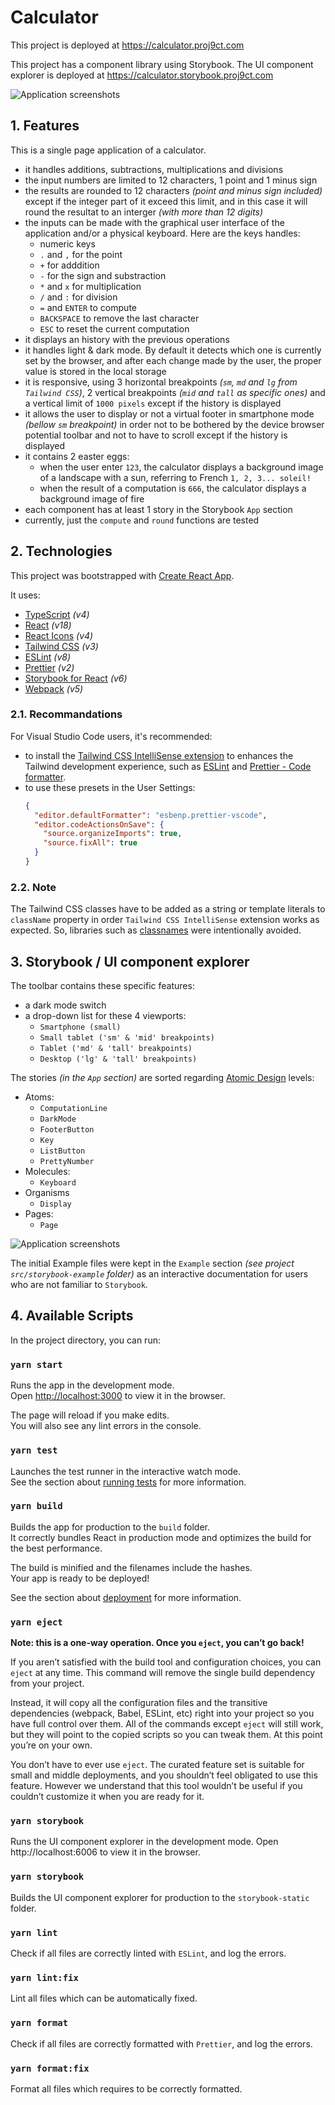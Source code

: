 # Calculator

This project is deployed at https://calculator.proj9ct.com

This project has a component library using Storybook. The UI component explorer is deployed at https://calculator.storybook.proj9ct.com

![Application screenshots](./docs/assets/app-screenshots.jpg)

## 1. Features

This is a single page application of a calculator.

- it handles additions, subtractions, multiplications and divisions
- the input numbers are limited to 12 characters, 1 point and 1 minus sign
- the results are rounded to 12 characters _(point and minus sign included)_ except if the integer part of it exceed this limit, and in this case it will round the resultat to an interger _(with more than 12 digits)_
- the inputs can be made with the graphical user interface of the application and/or a physical keyboard. Here are the keys handles:
  - numeric keys
  - `.` and `,` for the point
  - `+` for adddition
  - `-` for the sign and substraction
  - `*` and `x` for multiplication
  - `/` and `:` for division
  - `=` and `ENTER` to compute
  - `BACKSPACE` to remove the last character
  - `ESC` to reset the current computation
- it displays an history with the previous operations
- it handles light & dark mode. By default it detects which one is currently set by the browser, and after each change made by the user, the proper value is stored in the local storage
- it is responsive, using 3 horizontal breakpoints _(`sm`, `md` and `lg` from `Tailwind CSS`)_, 2 vertical breakpoints _(`mid` and `tall` as specific ones)_ and a vertical limit of `1000 pixels` except if the history is displayed
- it allows the user to display or not a virtual footer in smartphone mode _(bellow `sm` breakpoint)_ in order not to be bothered by the device browser potential toolbar and not to have to scroll except if the history is displayed
- it contains 2 easter eggs:
  - when the user enter `123`, the calculator displays a background image of a landscape with a sun, referring to French `1, 2, 3... soleil!`
  - when the result of a computation is `666`, the calculator displays a background image of fire
- each component has at least 1 story in the Storybook `App` section
- currently, just the `compute` and `round` functions are tested

## 2. Technologies

This project was bootstrapped with [Create React App](https://github.com/facebook/create-react-app).

It uses:

- [TypeScript](https://www.npmjs.com/package/typescript) _(v4)_
- [React](https://www.npmjs.com/package/react) _(v18)_
- [React Icons](https://www.npmjs.com/package/react-icons) _(v4)_
- [Tailwind CSS](https://www.npmjs.com/package/tailwindcss) _(v3)_
- [ESLint](https://www.npmjs.com/package/eslint) _(v8)_
- [Prettier](https://www.npmjs.com/package/prettier) _(v2)_
- [Storybook for React](https://www.npmjs.com/package/@storybook/react) _(v6)_
- [Webpack](https://www.npmjs.com/package/webpack) _(v5)_

### 2.1. Recommandations

For Visual Studio Code users, it's recommended:

- to install the [Tailwind CSS IntelliSense extension](https://marketplace.visualstudio.com/items?itemName=bradlc.vscode-tailwindcss) to enhances the Tailwind development experience, such as [ESLint](https://marketplace.visualstudio.com/items?itemName=dbaeumer.vscode-eslint) and [Prettier - Code formatter](https://marketplace.visualstudio.com/items?itemName=esbenp.prettier-vscode).
- to use these presets in the User Settings:
  ```json
  {
    "editor.defaultFormatter": "esbenp.prettier-vscode",
    "editor.codeActionsOnSave": {
      "source.organizeImports": true,
      "source.fixAll": true
    }
  }
  ```

### 2.2. Note

The Tailwind CSS classes have to be added as a string or template literals to `className` property in order `Tailwind CSS IntelliSense` extension works as expected. So, libraries such as [classnames](https://www.npmjs.com/package/classnames) were intentionally avoided.

## 3. Storybook / UI component explorer

The toolbar contains these specific features:

- a dark mode switch
- a drop-down list for these 4 viewports:
  - `Smartphone (small)`
  - `Small tablet ('sm' & 'mid' breakpoints)`
  - `Tablet ('md' & 'tall' breakpoints)`
  - `Desktop ('lg' & 'tall' breakpoints)`

The stories _(in the `App` section)_ are sorted regarding [Atomic Design](https://bradfrost.com/blog/post/atomic-web-design/) levels:

- Atoms:
  - `ComputationLine`
  - `DarkMode`
  - `FooterButton`
  - `Key`
  - `ListButton`
  - `PrettyNumber`
- Molecules:
  - `Keyboard`
- Organisms
  - `Display`
- Pages:
  - `Page`

![Application screenshots](./docs/assets/storybook-screenshot.jpg)

The initial Example files were kept in the `Example` section _(see project `src/storybook-example` folder)_ as an interactive documentation for users who are not familiar to `Storybook`.

## 4. Available Scripts

In the project directory, you can run:

### `yarn start`

Runs the app in the development mode.\
Open [http://localhost:3000](http://localhost:3000) to view it in the browser.

The page will reload if you make edits.\
You will also see any lint errors in the console.

### `yarn test`

Launches the test runner in the interactive watch mode.\
See the section about [running tests](https://facebook.github.io/create-react-app/docs/running-tests) for more information.

### `yarn build`

Builds the app for production to the `build` folder.\
It correctly bundles React in production mode and optimizes the build for the best performance.

The build is minified and the filenames include the hashes.\
Your app is ready to be deployed!

See the section about [deployment](https://facebook.github.io/create-react-app/docs/deployment) for more information.

### `yarn eject`

**Note: this is a one-way operation. Once you `eject`, you can’t go back!**

If you aren’t satisfied with the build tool and configuration choices, you can `eject` at any time. This command will remove the single build dependency from your project.

Instead, it will copy all the configuration files and the transitive dependencies (webpack, Babel, ESLint, etc) right into your project so you have full control over them. All of the commands except `eject` will still work, but they will point to the copied scripts so you can tweak them. At this point you’re on your own.

You don’t have to ever use `eject`. The curated feature set is suitable for small and middle deployments, and you shouldn’t feel obligated to use this feature. However we understand that this tool wouldn’t be useful if you couldn’t customize it when you are ready for it.

### `yarn storybook`

Runs the UI component explorer in the development mode.
Open http://localhost:6006 to view it in the browser.

### `yarn storybook`

Builds the UI component explorer for production to the `storybook-static` folder.

### `yarn lint`

Check if all files are correctly linted with `ESLint`, and log the errors.

### `yarn lint:fix`

Lint all files which can be automatically fixed.

### `yarn format`

Check if all files are correctly formatted with `Prettier`, and log the errors.

### `yarn format:fix`

Format all files which requires to be correctly formatted.
